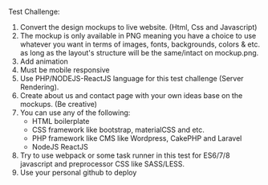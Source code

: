Test Challenge:
1. Convert the design mockups to live website. (Html, Css and Javascript)
2. The mockup is only available in PNG meaning you have a choice to use 
    whatever you want in terms of images, fonts, backgrounds, colors & etc. as 
    long as the layout's structure will be the same/intact on mockup.png.
3. Add animation
4. Must be mobile responsive
4. Use PHP/NODEJS-ReactJS language for this test challenge (Server Rendering). 
5. Create about us and contact page with your own ideas base on the mockups. (Be creative)
6. You can use any of the following:
    - HTML boilerplate     
    - CSS framework like bootstrap, materialCSS and etc.     
    - PHP framework like CMS like Wordpress, CakePHP and Laravel
    - NodeJS ReactJS 
7. Try to use webpack or some task runner in this test for ES6/7/8 javascript and preprocessor CSS like SASS/LESS.
8. Use your personal github to deploy

